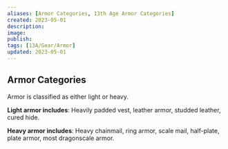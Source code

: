 ```yaml
---
aliases: [Armor Categories, 13th Age Armor Categories]
created: 2023-05-01
description: 
image: 
publish: 
tags: [13A/Gear/Armor]
updated: 2023-05-01
---
```


## Armor Categories

Armor is classified as either light or heavy.

**Light armor includes**: Heavily padded vest, leather armor, studded leather, cured hide.

**Heavy armor includes**: Heavy chainmail, ring armor, scale mail, half-plate, plate armor, most dragonscale armor.